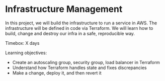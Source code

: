 # Infrastructure Management

In this project, we will build the infrastructure to run a service in AWS. The infrastructure will be defined in code via Terraform. We will learn how to build, change and destroy our infra in a safe, reproducible way.

Timebox: X days

Learning objectives:

- Create an autoscaling group, security group, load balancer in Terraform
- Understand how Terraform handles state and fixes discrepancies
- Make a change, deploy it, and then revert it
